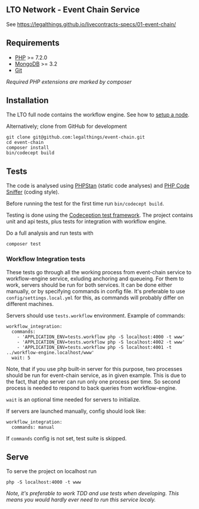 LTO Network -  Event Chain Service
---

See https://legalthings.github.io/livecontracts-specs/01-event-chain/

## Requirements

- [PHP](http://www.php.net) >= 7.2.0
- [MongoDB](http://www.mongodb.org/) >= 3.2
- [Git](http://git-scm.com)

_Required PHP extensions are marked by composer_

## Installation

The LTO full node contains the workflow engine. See how to [setup a node](https://github.com/legalthings/lto).

Alternatively; clone from GitHub for development

```
git clone git@github.com:legalthings/event-chain.git
cd event-chain
composer install
bin/codecept build
```

## Tests

The code is analysed using [PHPStan](https://phpstan) (static code analyses) and
[PHP Code Sniffer](https://github.com/squizlabs/PHP_CodeSniffer) (coding style).

Before running the test for the first time run `bin/codecept build`.

Testing is done using the [Codeception test framework](https://codeception.com/). The project contains unit and api
tests, plus tests for integration with workflow engine.

Do a full analysis and run tests with

    composer test

### Workflow Integration tests

These tests go through all the working process from event-chain service to workflow-engine service, exluding anchoring and queueing. For them to work, servers should be run for both services. It can be done either manually, or by specifying commands in config file. It's preferable to use `config/settings.local.yml` for this, as commands will probably differ on different machines.

Servers should use `tests.workflow` environment. Example of commands:

```
workflow_integration:
  commands:
    - 'APPLICATION_ENV=tests.workflow php -S localhost:4000 -t www'
    - 'APPLICATION_ENV=tests.workflow php -S localhost:4002 -t www'
    - 'APPLICATION_ENV=tests.workflow php -S localhost:4001 -t ../workflow-engine.localhost/www'  
  wait: 5
```

Note, that if you use php built-in server for this purpose, two processes should be run for event-chain service, as in given example. This is due to the fact, that php server can run only one process per time. So second process is needed to respond to back queries from workflow-engine.

`wait` is an optional time needed for servers to initialize.

If servers are launched manually, config should look like:

```
workflow_integration:
  commands: manual
```

If `commands` config is not set, test suite is skipped.

## Serve

To serve the project on localhost run

```
php -S localhost:4000 -t www
```

_Note, it's preferable to work TDD and use tests when developing. This means you would hardly ever need to run this
service localy._

